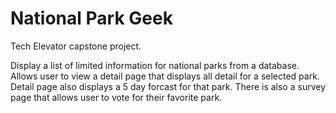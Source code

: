 # National Park Geek
Tech Elevator capstone project.

Display a list of limited information for national parks from a database.  Allows user to view a detail page that displays all detail for a selected park.  Detail page also displays a 5 day forcast for that park.  There is also a survey page that allows user to vote for their favorite park.   